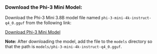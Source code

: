 ### Download the Phi-3 Mini Model:

Download the Phi-3 Mini 3.8B model file named `phi-3-mini-4k-instruct-q4_0.gguf` from the following link:

[Download Phi-3 Mini Model](https://huggingface.co/microsoft/Phi-3-mini-4k-instruct-GGUF)

**Note:** After downloading the model, add the file to the `models` directory so that the path is `models/phi-3-mini-4k-instruct-q4_0.gguf`.

